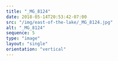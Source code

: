 ```yaml
---
title: "_MG_8124"
date: 2018-05-14T20:53:42-07:00
src: "/img/east-of-the-lake/_MG_8124.jpg"
alt: "_MG_8124"
sequence: 5
type: "image"
layout: "single"
orientation: "vertical"
---
```

